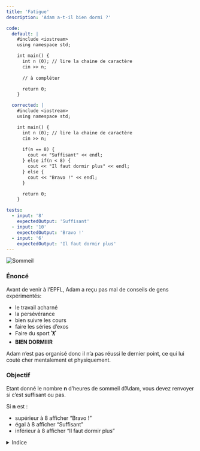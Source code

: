 ```yaml
---
title: 'Fatigue'
description: 'Adam a-t-il bien dormi ?'

code:
  default: |
    #include <iostream>
    using namespace std;

    int main() {       
      int n (0); // lire la chaine de caractère  
      cin >> n;      
      
      // à compléter    

      return 0;
    }

  corrected: |
    #include <iostream>
    using namespace std;

    int main() {       
      int n (0); // lire la chaine de caractère  
      cin >> n;      
      
      if(n == 8) {
        cout << "Suffisant" << endl;
      } else if(n < 8) {
        cout << "Il faut dormir plus" << endl;
      } else {
        cout << "Bravo !" << endl;
      }      

      return 0;
    }

tests:
  - input: '8'
    expectedOutput: 'Suffisant'
  - input: '10'
    expectedOutput: 'Bravo !'
  - input: '6'
    expectedOutput: 'Il faut dormir plus'
---
```


![Sommeil](/banner/sommeil.png)

### Énoncé

Avant de venir à l’EPFL, Adam a reçu pas mal de conseils de gens expérimentés:

- le travail acharné
- la persévérance
- bien suivre les cours
- faire les séries d’exos
- Faire du sport 🏋️
- **BIEN DORMIIIR**

Adam n’est pas organisé donc il n’a pas réussi le dernier point, ce qui lui couté cher mentalement et physiquement.

### Objectif

Etant donné le nombre **n** d’heures de sommeil d’Adam, vous devez renvoyer si c’est suffisant ou pas.

Si **n** est :

- supérieur à 8 afficher “Bravo !”
- égal à 8 afficher “Suffisant”
- inférieur à 8 afficher “Il faut dormir plus”

<details>
  <summary>Indice</summary>
    Utilisez un `if`, un `else if`, et un `else`.
</details>
